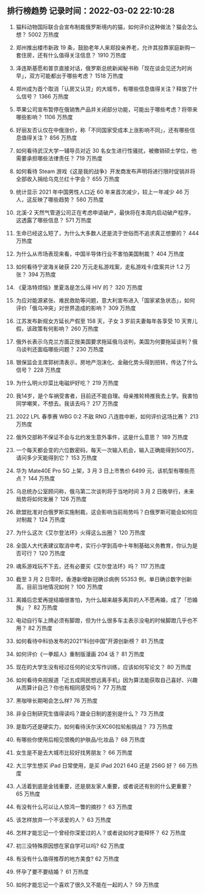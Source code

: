 
## 排行榜趋势 记录时间：2022-03-02 22:10:28
  
  1. 猫科动物国际联合会宣布制裁俄罗斯境内的猫，如何评价这种做法？猫会怎么想？ 5002 万热度
    
  2. 郑州推出楼市新政 19 条，鼓励老年人来郑投亲养老，允许其投靠家庭新购一套住房，还有什么值得关注信息？ 1910 万热度
    
  3. 泽连斯基愿和普京直接对话，俄罗斯总统新闻秘书称「现在谈会见还为时尚早」，双方可能都出于哪些考虑？ 1518 万热度
    
  4. 郑州成为首个取消「认房又认贷」的大城市，有哪些信息值得关注？释放了什么信号？ 1366 万热度
    
  5. 苹果公司宣布暂停在俄销售产品并关闭部分功能，可能出于哪些考虑？将带来哪些影响？ 1106 万热度
    
  6. 好丽友否认仅在中俄涨价，称「不同国家受成本上涨影响不同」，还有哪些信息值得关注？ 856 万热度
    
  7. 如何看待武汉大学一辅导员对近 30 名女生进行性骚扰，被撤销硕士学位，他需要承担哪些法律责任？ 719 万热度
    
  8. 如何看待 Steam 游戏《这是我的战争》开发商发布声明将进行限时促销并将全部收入捐给乌克兰红十字会？ 655 万热度
    
  9. 统计显示 2021 年中国男性人口近 60 年来首次减少，较上一年减少 46 万人，这反映了哪些趋势？ 580 万热度
    
  10. 北溪-2 天然气管道公司正在考虑申请破产，最快将在本周内启动破产程序，这透露了哪些信息？ 571 万热度
    
  11. 生命已经这么短了，为什么大多数人还是流于世俗而不追求真正想要的？ 444 万热度
    
  12. 为什么从市场表现来看，中国半导体行业不害怕美国制裁？ 404 万热度
    
  13. 如何看待宁波海关破获 220 万元走私游戏案，走私游戏卡/盘案共计 1.2 万张？ 394 万热度
    
  14. 《夏洛特烦恼》里夏洛是怎么得 HIV 的？ 320 万热度
    
  15. 为应对能源紧张、难民救助等问题，意大利宣布进入「国家紧急状态」，如何评价「俄乌冲突」对世界造成的影响？ 309 万热度
    
  16. 江苏发布新规女方延长产假至 158 天，子女 3 岁前夫妻每年各享受 10 天育儿假，该政策有何影响？ 260 万热度
    
  17. 俄外长表示乌克兰方面正按美国要求拖延俄乌谈判，美国为何要拖延谈判？俄乌谈判还面临哪些问题？ 230 万热度
    
  18. 银保监会主席郭树清表示，房地产泡沫化、金融化势头得到扭转，传达了什么信号？ 228 万热度
    
  19. 为什么明火炒菜比电磁炉好吃？ 219 万热度
    
  20. 我14岁，是个车祸受害者，目前还不能自理。母亲推轮椅推我去上学。我害怕同学嘲笑，不想去。我该去吗？ 217 万热度
    
  21. 2022 LPL 春季赛 WBG 0:2 不敌 RNG 八连胜中断，如何评价这场比赛？ 213 万热度
    
  22. 俄外交部称不保证不会与北约发生意外事件，这是什么意思？ 189 万热度
    
  23. 一个每天都会变的六位数密码，每天一次输入机会，输入正确能得到500万，请问多少天能得到它？ 153 万热度
    
  24. 华为 Mate40E Pro 5G 上架，3 月 3 日上市售价 6499 元，该机型有哪些亮点？ 144 万热度
    
  25. 乌总统办公室顾问称，俄乌第二次谈判将于当地时间 3 月 2 日晚举行，未来局势将如何发展？ 126 万热度
    
  26. 欧盟批准对白俄罗斯实施制裁，这会影响当前局势吗？白俄罗斯可能会如何应对制裁？ 124 万热度
    
  27. 为什么这次《艾尔登法环》火得这么出圈？ 120 万热度
    
  28. 全国人大代表建议取消中考，实行小学到高中十年制基础义务教育，你认为是否可行？ 120 万热度
    
  29. 魂系游戏玩不下去，还有必要买《艾尔登法环》吗？ 117 万热度
    
  30. 截至 3 月 2 日零时，香港新增新冠确诊病例 55353 例，单日确诊数字创新高，目前当地情况如何？ 100 万热度
    
  31. 离婚后恋爱再提结婚很害怕，为什么越来越多离异的人不愿再婚，成了「恐婚族」？ 82 万热度
    
  32. 电动自行车上牌必须有脚蹬，但为什么很多车主表示没电的时候脚蹬几乎也不用？ 82 万热度
    
  33. 如何看待中科协发布的2021“科创中国”开源创新榜？ 81 万热度
    
  34. 如何评价《一拳超人》重制版漫画 204 话？ 81 万热度
    
  35. 现在的大学生没有经过任何的论文写作训练，应该如何写论文？ 80 万热度
    
  36. 如何看待央视报道「近五成网民想远离手机」因为算法能获取自己喜好、兴趣从而算计自己？你也有相同感受吗？ 77 万热度
    
  37. 黑咖啡长期喝会怎么样? 76 万热度
    
  38. 非全日制研究生值得读吗？跟全日制的差别是什么？ 73 万热度
    
  39. 是取巧还是硬实力，如何看待沃尔沃XC60拉轮船挑战？ 73 万热度
    
  40. 有哪些你使用后相见恨晚的护肤品/化妆品？ 68 万热度
    
  41. 女生是不是去大城市比较好找男朋友？ 66 万热度
    
  42. 大三学生想买 iPad 日常使用，是买 iPad 2021 64G 还是 256G 好？ 66 万热度
    
  43. 人活着到底是金钱重要，还是朋友家人重要，或者说还有别的什么更重要？ 65 万热度
    
  44. 有没有什么可以让人惊鸿一瞥的摘抄？ 63 万热度
    
  45. 该怎样放弃一个不该爱的人？ 63 万热度
    
  46. 怎样才能忘记一个曾经你深爱过的人？或者说如何才能释怀？ 62 万热度
    
  47. 初三没特殊原因想在家自学可以吗? 62 万热度
    
  48. 有没有什么值得推荐的地方美食? 62 万热度
    
  49. 怀孕了要不要结婚？ 61 万热度
    
  50. 如何才能忘记一个喜欢了很久又不能在一起的人？ 59 万热度
    